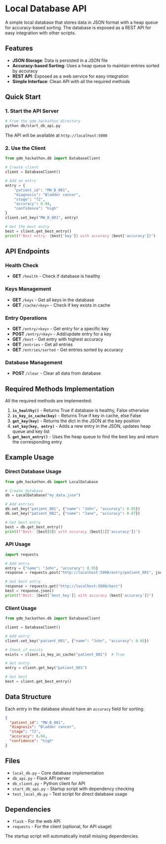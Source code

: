 # Local Database API

A simple local database that stores data in JSON format with a heap queue for accuracy-based sorting. The database is exposed as a REST API for easy integration with other scripts.

## Features

- **JSON Storage**: Data is persisted in a JSON file
- **Accuracy-based Sorting**: Uses a heap queue to maintain entries sorted by accuracy
- **REST API**: Exposed as a web service for easy integration
- **Simple Interface**: Clean API with all the required methods

## Quick Start

### 1. Start the API Server

```bash
# From the gdm_hackathon directory
python db/start_db_api.py
```

The API will be available at `http://localhost:5000`

### 2. Use the Client

```python
from gdm_hackathon.db import DatabaseClient

# Create client
client = DatabaseClient()

# Add an entry
entry = {
    "patient_id": "MW_B_001",
    "diagnosis": "Bladder cancer",
    "stage": "T2",
    "accuracy": 0.94,
    "confidence": "high"
}
client.set_key("MW_B_001", entry)

# Get the best entry
best = client.get_best_entry()
print(f"Best entry: {best['key']} with accuracy {best['accuracy']}")
```

## API Endpoints

### Health Check
- **GET** `/health` - Check if database is healthy

### Keys Management
- **GET** `/keys` - Get all keys in the database
- **GET** `/cache/<key>` - Check if key exists in cache

### Entry Operations
- **GET** `/entry/<key>` - Get entry for a specific key
- **POST** `/entry/<key>` - Add/update entry for a key
- **GET** `/best` - Get entry with highest accuracy
- **GET** `/entries` - Get all entries
- **GET** `/entries/sorted` - Get entries sorted by accuracy

### Database Management
- **POST** `/clear` - Clear all data from database

## Required Methods Implementation

All the required methods are implemented:

1. **`is_healthy()`** - Returns True if database is healthy, False otherwise
2. **`is_key_in_cache(key)`** - Returns True if key in cache, else False
3. **`get_key(key)`** - Returns the dict in the JSON at the key position
4. **`set_key(key, entry)`** - Adds a new entry in the JSON, updates heap queue and key list
5. **`get_best_entry()`** - Uses the heap queue to find the best key and return the corresponding entry

## Example Usage

### Direct Database Usage

```python
from gdm_hackathon.db import LocalDatabase

# Create database
db = LocalDatabase("my_data.json")

# Add entries
db.set_key("patient_001", {"name": "John", "accuracy": 0.95})
db.set_key("patient_002", {"name": "Jane", "accuracy": 0.87})

# Get best entry
best = db.get_best_entry()
print(f"Best: {best[0]} with accuracy {best[1]['accuracy']}")
```

### API Usage

```python
import requests

# Add entry
entry = {"name": "John", "accuracy": 0.95}
response = requests.post("http://localhost:5000/entry/patient_001", json=entry)

# Get best entry
response = requests.get("http://localhost:5000/best")
best = response.json()
print(f"Best: {best['best_key']} with accuracy {best['accuracy']}")
```

### Client Usage

```python
from gdm_hackathon.db import DatabaseClient

client = DatabaseClient()

# Add entry
client.set_key("patient_001", {"name": "John", "accuracy": 0.95})

# Check if exists
exists = client.is_key_in_cache("patient_001")  # True

# Get entry
entry = client.get_key("patient_001")

# Get best
best = client.get_best_entry()
```

## Data Structure

Each entry in the database should have an `accuracy` field for sorting:

```json
{
  "patient_id": "MW_B_001",
  "diagnosis": "Bladder cancer",
  "stage": "T2",
  "accuracy": 0.94,
  "confidence": "high"
}
```

## Files

- `local_db.py` - Core database implementation
- `db_api.py` - Flask API server
- `db_client.py` - Python client for API
- `start_db_api.py` - Startup script with dependency checking
- `test_local_db.py` - Test script for direct database usage

## Dependencies

- `flask` - For the web API
- `requests` - For the client (optional, for API usage)

The startup script will automatically install missing dependencies. 